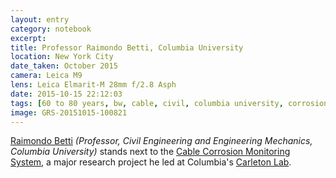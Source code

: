 ```yaml
--- 
layout: entry
category: notebook
excerpt:
title: Professor Raimondo Betti, Columbia University
location: New York City
date_taken: October 2015
camera: Leica M9
lens: Leica Elmarit-M 28mm f/2.8 Asph
date: 2015-10-15 22:12:03
tags: [60 to 80 years, bw, cable, civil, columbia university, corrosion, engineering, man, mechanics, metal, research, science]
image: GRS-20151015-100821
---
```

[Raimondo Betti](http://civil.columbia.edu/raimondo-betti) _(Professor, Civil Engineering and Engineering Mechanics, Columbia University)_ stands next to the [Cable Corrosion Monitoring System](https://www.youtube.com/watch?v=cP1CfGVVXO4), a major research project he led at Columbia's [Carleton Lab](http://carleton.columbia.edu/).